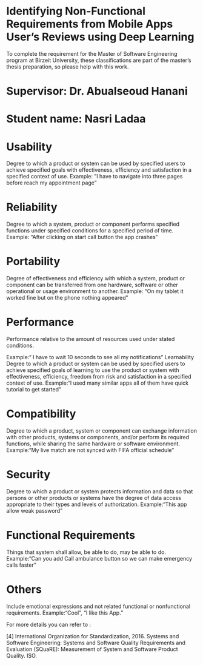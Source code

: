 # Identifying Non-Functional Requirements from Mobile Apps User’s Reviews using Deep Learning

To complete the requirement for the Master of Software Engineering program at Birzeit University, these classifications are part of the master’s thesis preparation, so please help with this work.

# Supervisor: Dr. Abualseoud Hanani
# Student name: Nasri Ladaa

# Usability
Degree to which a product or system can be used by specified users to achieve specified goals with effectiveness, efficiency and satisfaction in a specified context of use. Example: ”I have to navigate into three pages before reach my appointment page”


# Reliability
Degree to which a system, product or component performs specified functions under specified conditions for a specified period of time. Example: “After clicking on start call button the app crashes”


# Portability
Degree of effectiveness and efficiency with which a system, product or component can be transferred from one hardware, software or other operational or usage environment to another. Example: “On my tablet it worked fine but on the phone nothing appeared”


# Performance
Performance relative to the amount of resources used under stated conditions.

Example:“ I have to wait 10 seconds to see all my notifications”
Learnability
Degree to which a product or system can be used by specified users to achieve specified goals of learning to use the product or system with effectiveness, efficiency, freedom from risk and satisfaction in a specified context of use. Example:“I used many similar apps all of them have quick tutorial to get started”


# Compatibility
Degree to which a product, system or component can exchange information with other products, systems or components, and/or perform its required functions, while sharing the same hardware or software environment. Example:“My live match are not synced with FIFA official schedule”


# Security
Degree to which a product or system protects information and data so that persons or other products or systems have the degree of data access appropriate to their types and levels of authorization. Example:“This app allow weak password”


# Functional Requirements
Things that system shall allow, be able to do, may be able to do. Example:“Can you add Call ambulance button so we can make emergency calls faster”


# Others
Include emotional expressions and not related functional or nonfunctional requirements. Example:“Cool”, “I like this App.”



For more details you can refer to :

[4] International Organization for Standardization, 2016. Systems and Software Engineering: Systems and Software Quality Requirements and Evaluation (SQuaRE): Measurement of System and Software Product Quality. ISO.
